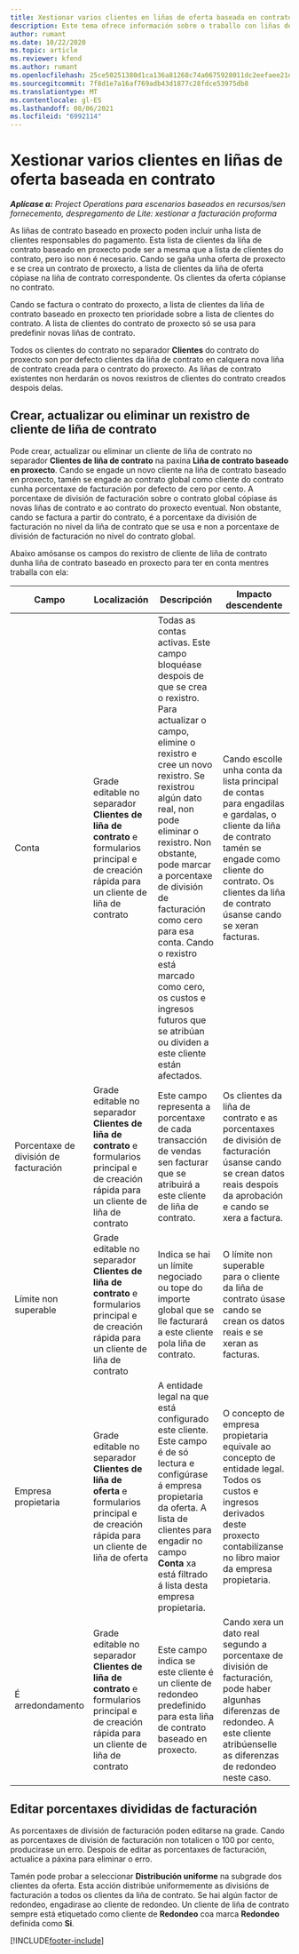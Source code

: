 ```yaml
---
title: Xestionar varios clientes en liñas de oferta baseada en contrato
description: Este tema ofrece información sobre o traballo con liñas de contrato e contratos que conteñen varios clientes.
author: rumant
ms.date: 10/22/2020
ms.topic: article
ms.reviewer: kfend
ms.author: rumant
ms.openlocfilehash: 25ce50251380d1ca136a81268c74a0675928011dc2eefaee21df83cdd62845a9
ms.sourcegitcommit: 7f8d1e7a16af769adb43d1877c28fdce53975db8
ms.translationtype: MT
ms.contentlocale: gl-ES
ms.lasthandoff: 08/06/2021
ms.locfileid: "6992114"
---
```

# <a name="manage-multiple-customers-on-project-based-contract-lines"></a>Xestionar varios clientes en liñas de oferta baseada en contrato

_**Aplícase a:** Project Operations para escenarios baseados en recursos/sen fornecemento, despregamento de Lite: xestionar a facturación proforma_

As liñas de contrato baseado en proxecto poden incluír unha lista de clientes responsables do pagamento. Esta lista de clientes da liña de contrato baseado en proxecto pode ser a mesma que a lista de clientes do contrato, pero iso non é necesario. Cando se gaña unha oferta de proxecto e se crea un contrato de proxecto, a lista de clientes da liña de oferta cópiase na liña de contrato correspondente. Os clientes da oferta cópianse no contrato.

Cando se factura o contrato do proxecto, a lista de clientes da liña de contrato baseado en proxecto ten prioridade sobre a lista de clientes do contrato. A lista de clientes do contrato de proxecto só se usa para predefinir novas liñas de contrato.

Todos os clientes do contrato no separador **Clientes** do contrato do proxecto son por defecto clientes da liña de contrato en calquera nova liña de contrato creada para o contrato do proxecto. As liñas de contrato existentes non herdarán os novos rexistros de clientes do contrato creados despois delas.

## <a name="create-update-or-delete-a-contract-line-customer-record"></a>Crear, actualizar ou eliminar un rexistro de cliente de liña de contrato

Pode crear, actualizar ou eliminar un cliente de liña de contrato no separador **Clientes de liña de contrato** na paxina **Liña de contrato baseado en proxecto**. Cando se engade un novo cliente na liña de contrato baseado en proxecto, tamén se engade ao contrato global como cliente do contrato cunha porcentaxe de facturación por defecto de cero por cento. A porcentaxe de división de facturación sobre o contrato global cópiase ás novas liñas de contrato e ao contrato do proxecto eventual. Non obstante, cando se factura a partir do contrato, é a porcentaxe da división de facturación no nivel da liña de contrato que se usa e non a porcentaxe de división de facturación no nivel do contrato global. 

Abaixo amósanse os campos do rexistro de cliente de liña de contrato dunha liña de contrato baseado en proxecto para ter en conta mentres traballa con ela:

| Campo | Localización | Descripción | Impacto descendente |
| --- | --- | --- | --- |
| Conta | Grade editable no separador **Clientes de liña de contrato** e formularios principal e de creación rápida para un cliente de liña de contrato | Todas as contas activas. Este campo bloquéase despois de que se crea o rexistro. Para actualizar o campo, elimine o rexistro e cree un novo rexistro. Se rexistrou algún dato real, non pode eliminar o rexistro. Non obstante, pode marcar a porcentaxe de división de facturación como cero para esa conta. Cando o rexistro está marcado como cero, os custos e ingresos futuros que se atribúan ou dividen a este cliente están afectados. | Cando escolle unha conta da lista principal de contas para engadilas e gardalas, o cliente da liña de contrato tamén se engade como cliente do contrato. Os clientes da liña de contrato úsanse cando se xeran facturas. |
| Porcentaxe de división de facturación | Grade editable no separador **Clientes de liña de contrato** e formularios principal e de creación rápida para un cliente de liña de contrato | Este campo representa a porcentaxe de cada transacción de vendas sen facturar que se atribuirá a este cliente de liña de contrato. | Os clientes da liña de contrato e as porcentaxes de división de facturación úsanse cando se crean datos reais despois da aprobación e cando se xera a factura. |
| Límite non superable | Grade editable no separador **Clientes de liña de contrato** e formularios principal e de creación rápida para un cliente de liña de contrato | Indica se hai un límite negociado ou tope do importe global que se lle facturará a este cliente pola liña de contrato. | O límite non superable para o cliente da liña de contrato úsase cando se crean os datos reais e se xeran as facturas. |
| Empresa propietaria | Grade editable no separador **Clientes de liña de oferta** e formularios principal e de creación rápida para un cliente de liña de oferta | A entidade legal na que está configurado este cliente. Este campo é de só lectura e configúrase á empresa propietaria da oferta. A lista de clientes para engadir no campo **Conta** xa está filtrado á lista desta empresa propietaria. | O concepto de empresa propietaria equivale ao concepto de entidade legal. Todos os custos e ingresos derivados deste proxecto contabilízanse no libro maior da empresa propietaria. |
| É arredondamento | Grade editable no separador **Clientes de liña de contrato** e formularios principal e de creación rápida para un cliente de liña de contrato | Este campo indica se este cliente é un cliente de redondeo predefinido para esta liña de contrato baseado en proxecto. | Cando xera un dato real segundo a porcentaxe de división de facturación, pode haber algunhas diferenzas de redondeo. A este cliente atribúenselle as diferenzas de redondeo neste caso. |

## <a name="edit-billing-split-percentages"></a>Editar porcentaxes divididas de facturación

As porcentaxes de división de facturación poden editarse na grade. Cando as porcentaxes de división de facturación non totalicen o 100 por cento, producirase un erro. Despois de editar as porcentaxes de facturación, actualice a páxina para eliminar o erro.

Tamén pode probar a seleccionar **Distribución uniforme** na subgrade dos clientes da oferta. Esta acción distribúe uniformemente as divisións de facturación a todos os clientes da liña de contrato. Se hai algún factor de redondeo, engadirase ao cliente de redondeo. Un cliente de liña de contrato sempre está etiquetado como cliente de **Redondeo** coa marca **Redondeo** definida como **Si**.


[!INCLUDE[footer-include](../includes/footer-banner.md)]